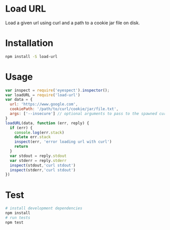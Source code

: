 # Load URL
Load a given url using curl and a path to a cookie jar file on disk.

# Installation

```bash
npm install -S load-url
```

# Usage

```js
var inspect = require('eyespect').inspector();
var loadURL = require('load-url')
var data = {
  url: 'https://www.google.com',
  cookiePath: '/path/to/curl/cookie/jar/file.txt',
  args: ['--insecure'] // optional arguments to pass to the spawned curl command
}
loadURL(data, function (err, reply) {
  if (err) {
    console.log(err.stack)
    delete err.stack
    inspect(err, 'error loading url with curl')
    return
  }
  var stdout = reply.stdout
  var stderr = reply.stderr
  inspect(stdout,'curl stdout')
  inspect(stderr,'curl stdout')
})
```

# Test

```bash
# install development dependencies
npm install
# run tests
npm test
```

